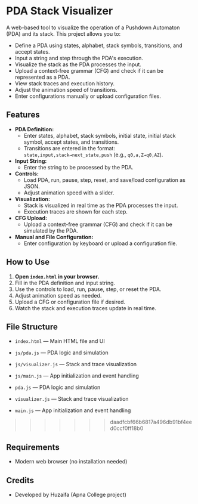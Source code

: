 # PDA Stack Visualizer

A web-based tool to visualize the operation of a Pushdown Automaton (PDA) and its stack. This project allows you to:

- Define a PDA using states, alphabet, stack symbols, transitions, and accept states.
- Input a string and step through the PDA's execution.
- Visualize the stack as the PDA processes the input.
- Upload a context-free grammar (CFG) and check if it can be represented as a PDA.
- View stack traces and execution history.
- Adjust the animation speed of transitions.
- Enter configurations manually or upload configuration files.

## Features

- **PDA Definition:**
  - Enter states, alphabet, stack symbols, initial state, initial stack symbol, accept states, and transitions.
  - Transitions are entered in the format: `state,input,stack→next_state,push` (e.g., `q0,a,Z→q0,AZ`).
- **Input String:**
  - Enter the string to be processed by the PDA.
- **Controls:**
  - Load PDA, run, pause, step, reset, and save/load configuration as JSON.
  - Adjust animation speed with a slider.
- **Visualization:**
  - Stack is visualized in real time as the PDA processes the input.
  - Execution traces are shown for each step.
- **CFG Upload:**
  - Upload a context-free grammar (CFG) and check if it can be simulated by the PDA.
- **Manual and File Configuration:**
  - Enter configuration by keyboard or upload a configuration file.

## How to Use

1. **Open `index.html` in your browser.**
2. Fill in the PDA definition and input string.
3. Use the controls to load, run, pause, step, or reset the PDA.
4. Adjust animation speed as needed.
5. Upload a CFG or configuration file if desired.
6. Watch the stack and execution traces update in real time.

## File Structure

- `index.html` — Main HTML file and UI

- `js/pda.js` — PDA logic and simulation
- `js/visualizer.js` — Stack and trace visualization
- `js/main.js` — App initialization and event handling

- `pda.js` — PDA logic and simulation
- `visualizer.js` — Stack and trace visualization
- `main.js` — App initialization and event handling
>>>>>>> daadfcbf66b6817a496db91bf4eed0ccf0ff18b0

## Requirements
- Modern web browser (no installation needed)

## Credits
- Developed by Huzaifa (Apna College project)


